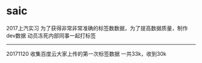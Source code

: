 # saic
2017上汽实习
为了获得非常非常准确的标签数数据，为了提高数据质量，制作dev数据
动员冻死内部同事一起打标签
***************************************************************************
20171120
收集百度云大家上传的第一次标签数据
一共33k，收到30k
